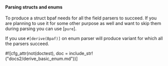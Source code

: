 #### Parsing structs and enums

To produce a struct bpaf needs for all the field parsers to succeed. If you are planning to use
it for some other purpose as well and want to skip them during parsing you can use [`pure`].

If you use `#[derive(Bpaf)]` on enum parser will produce variant for which all the parsers
succeed.

#![cfg_attr(not(doctest), doc = include_str!("docs2/derive_basic_enum.md"))]

